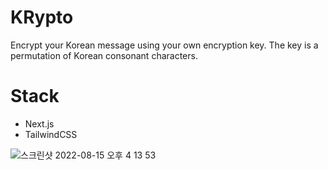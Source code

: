 # KRypto

Encrypt your Korean message using your own encryption key. The key is a permutation of Korean consonant characters.

# Stack

- Next.js
- TailwindCSS

![스크린샷 2022-08-15 오후 4 13 53](https://user-images.githubusercontent.com/62169778/184592670-f79144a6-e444-4127-b6b9-f1d2fcd59494.png)
